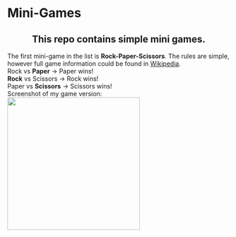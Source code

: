 # Mini-Games
<h2 align="center">This repo contains simple mini games.</h4>


The first mini-game in the list is **Rock-Paper-Scissors**. The rules are simple, however full game information could be found in [Wikipedia](https://en.wikipedia.org/wiki/Rock_paper_scissors).<br>
Rock vs **Paper** -> Paper wins!<br>
**Rock** vs Scissors -> Rock wins!<br>
Paper vs **Scissors** -> Scissors wins!<br>
Screenshot of my game version:<br>
<img src="https://user-images.githubusercontent.com/124160873/217379344-6c081a0d-ce54-457e-bfe6-485ade491d87.png" width = "300" height = "300"/>

